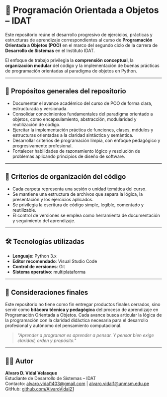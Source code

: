 # 🧠 Programación Orientada a Objetos – IDAT

Este repositorio reúne el desarrollo progresivo de ejercicios, prácticas y estructuras de aprendizaje correspondientes al curso de **Programación Orientada a Objetos (POO)** en el marco del segundo ciclo de la carrera de **Desarrollo de Sistemas** en el Instituto IDAT.

El enfoque de trabajo privilegia la **comprensión conceptual**, la **organización modular** del código y la implementación de buenas prácticas de programación orientadas al paradigma de objetos en Python.

---

## 🎯 Propósitos generales del repositorio

- Documentar el avance académico del curso de POO de forma clara, estructurada y versionada.
- Consolidar conocimientos fundamentales del paradigma orientado a objetos, como encapsulamiento, abstracción, modularidad y reutilización de código.
- Ejercitar la implementación práctica de funciones, clases, módulos y estructuras orientadas a la claridad sintáctica y semántica.
- Desarrollar criterios de programación limpia, con enfoque pedagógico y progresivamente profesional.
- Fortalecer habilidades de razonamiento lógico y resolución de problemas aplicando principios de diseño de software.

---

## 🧱 Criterios de organización del código

- Cada carpeta representa una sesión o unidad temática del curso.
- Se mantiene una estructura de archivos que separa la lógica, la presentación y los ejercicios aplicados.
- Se privilegia la escritura de código simple, legible, comentado y reutilizable.
- El control de versiones se emplea como herramienta de documentación y seguimiento del aprendizaje.

---

## 🛠️ Tecnologías utilizadas

- **Lenguaje**: Python 3.x
- **Editor recomendado**: Visual Studio Code
- **Control de versiones**: Git
- **Sistema operativo**: multiplataforma

---

## 📌 Consideraciones finales

Este repositorio no tiene como fin entregar productos finales cerrados, sino servir como **bitácora técnica y pedagógica** del proceso de aprendizaje en Programación Orientada a Objetos. Cada avance busca articular la lógica de la programación con la claridad didáctica necesaria para el desarrollo profesional y autónomo del pensamiento computacional.

> *"Aprender a programar es aprender a pensar. Y pensar bien exige claridad, orden y propósito."*

---

## 👨‍💻 Autor

**Alvaro D. Vidal Velasque**  
Estudiante de Desarrollo de Sistemas – IDAT  
Contacto: alvaro.vidal1403@gmail.com | alvaro.vidal1@unmsm.edu.pe
GitHub: [github.com/AlvaroVidal21](https://github.com/AlvaroVidal21)
